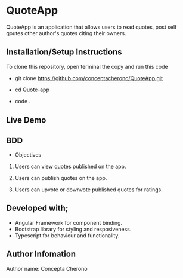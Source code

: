 # QuoteApp
QuoteApp is an application that allows users to read quotes, post self qoutes other author's quotes citing their owners.

## Installation/Setup Instructions
To clone this repository, open terminal the copy and run this code

* git clone https://github.com/conceptacherono/QuoteApp.git

* cd Quote-app
* code .
## Live Demo 



## BDD
* Objectives
1. Users can view quotes published on the app.

2. Users can publish quotes on the app.

3. Users can upvote or downvote published quotes for ratings.

## Developed with;
* Angular Framework for component binding.
* Bootstrap library for styling and resposiveness.
* Typescript for behaviour and functionality.
## Author Infomation

Author name: Concepta Cherono


